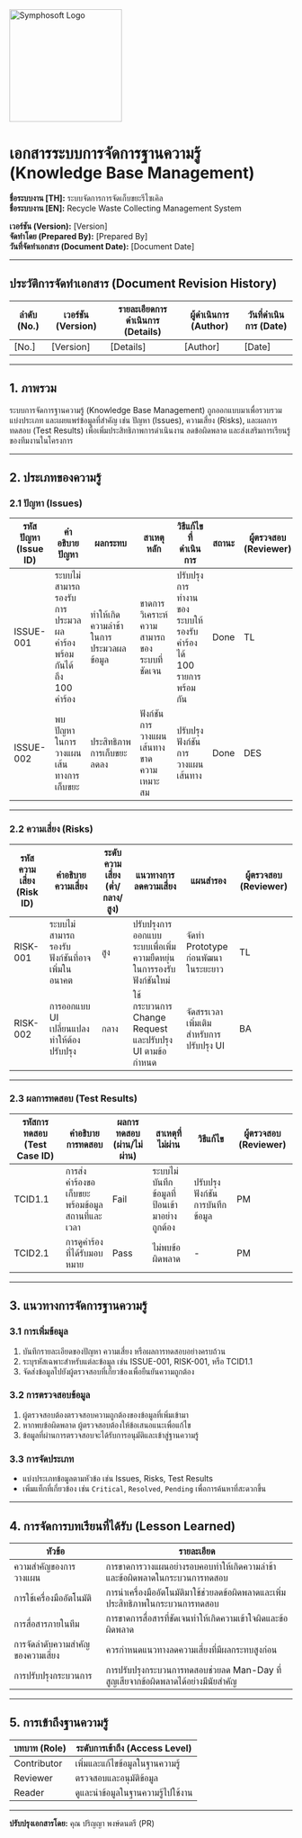 <img src="https://www.symphosoft.com/logo/symphosoftLogo.png" alt="Symphosoft Logo" width="200"/>

# เอกสารระบบการจัดการฐานความรู้ (Knowledge Base Management)
  
**ชื่อระบบงาน [TH]:** ระบบจัดการการจัดเก็บขยะรีไซเคิล  
**ชื่อระบบงาน [EN]:** Recycle Waste Collecting Management System  

**เวอร์ชัน (Version):** [Version]  
**จัดทำโดย (Prepared By):** [Prepared By]  
**วันที่จัดทำเอกสาร (Document Date):** [Document Date]  

---

## ประวัติการจัดทำเอกสาร (Document Revision History)

| ลำดับ (No.) | เวอร์ชัน (Version) | รายละเอียดการดำเนินการ (Details)   | ผู้ดำเนินการ (Author) | วันที่ดำเนินการ (Date) |
|-------------|---------------------|-------------------------------------|-----------------------|------------------------|
| [No.]       | [Version]           | [Details]                          | [Author]              | [Date]                |

---

## 1. ภาพรวม
ระบบการจัดการฐานความรู้ (Knowledge Base Management) ถูกออกแบบมาเพื่อรวบรวม แบ่งประเภท และเผยแพร่ข้อมูลที่สำคัญ เช่น ปัญหา (Issues), ความเสี่ยง (Risks), และผลการทดสอบ (Test Results) เพื่อเพิ่มประสิทธิภาพการดำเนินงาน ลดข้อผิดพลาด และส่งเสริมการเรียนรู้ของทีมงานในโครงการ

---

## 2. ประเภทของความรู้

### 2.1 ปัญหา (Issues)
| **รหัสปัญหา (Issue ID)** | **คำอธิบายปัญหา**                                     | **ผลกระทบ**                  | **สาเหตุหลัก**                                | **วิธีแก้ไขที่ดำเนินการ**                        | **สถานะ**         | **ผู้ตรวจสอบ (Reviewer)** |
|---------------------------|------------------------------------------------------|------------------------------|-----------------------------------------------|------------------------------------------------|-------------------|----------------------------|
| ISSUE-001                 | ระบบไม่สามารถรองรับการประมวลผลคำร้องพร้อมกันได้ถึง 100 คำร้อง | ทำให้เกิดความล่าช้าในการประมวลผลข้อมูล        | ขาดการวิเคราะห์ความสามารถของระบบที่ชัดเจน       | ปรับปรุงการทำงานของระบบให้รองรับคำร้องได้ 100 รายการพร้อมกัน | Done              | TL                         |
| ISSUE-002                 | พบปัญหาในการวางแผนเส้นทางการเก็บขยะ                | ประสิทธิภาพการเก็บขยะลดลง                   | ฟังก์ชันการวางแผนเส้นทางขาดความเหมาะสม          | ปรับปรุงฟังก์ชันการวางแผนเส้นทาง                 | Done              | DES                        |

---

### 2.2 ความเสี่ยง (Risks)
| **รหัสความเสี่ยง (Risk ID)** | **คำอธิบายความเสี่ยง**                             | **ระดับความเสี่ยง** (ต่ำ/กลาง/สูง) | **แนวทางการลดความเสี่ยง**                         | **แผนสำรอง**                               | **ผู้ตรวจสอบ (Reviewer)** |
|-------------------------------|--------------------------------------------------|-------------------------------------|--------------------------------------------------|--------------------------------------------|----------------------------|
| RISK-001                      | ระบบไม่สามารถรองรับฟังก์ชันที่อาจเพิ่มในอนาคต    | สูง                                 | ปรับปรุงการออกแบบระบบเพื่อเพิ่มความยืดหยุ่นในการรองรับฟังก์ชันใหม่ | จัดทำ Prototype ก่อนพัฒนาในระยะยาว        | TL                         |
| RISK-002                      | การออกแบบ UI เปลี่ยนแปลงทำให้ต้องปรับปรุง         | กลาง                                | ใช้กระบวนการ Change Request และปรับปรุง UI ตามข้อกำหนด | จัดสรรเวลาเพิ่มเติมสำหรับการปรับปรุง UI    | BA                         |

---

### 2.3 ผลการทดสอบ (Test Results)
| **รหัสการทดสอบ (Test Case ID)** | **คำอธิบายการทดสอบ**                              | **ผลการทดสอบ** (ผ่าน/ไม่ผ่าน) | **สาเหตุที่ไม่ผ่าน**                      | **วิธีแก้ไข**                               | **ผู้ตรวจสอบ (Reviewer)** |
|----------------------------------|---------------------------------------------------|--------------------------------|-------------------------------------------|-------------------------------------------|----------------------------|
| TCID1.1                          | การส่งคำร้องขอเก็บขยะพร้อมข้อมูลสถานที่และเวลา     | Fail                           | ระบบไม่บันทึกข้อมูลที่ป้อนเข้ามาอย่างถูกต้อง | ปรับปรุงฟังก์ชันการบันทึกข้อมูล            | PM                         |
| TCID2.1                          | การดูคำร้องที่ได้รับมอบหมาย                        | Pass                           | ไม่พบข้อผิดพลาด                           | -                                         | PM                         |

---

## 3. แนวทางการจัดการฐานความรู้

### 3.1 การเพิ่มข้อมูล
1. บันทึกรายละเอียดของปัญหา ความเสี่ยง หรือผลการทดสอบอย่างครบถ้วน
2. ระบุรหัสเฉพาะสำหรับแต่ละข้อมูล เช่น ISSUE-001, RISK-001, หรือ TCID1.1
3. จัดส่งข้อมูลไปยังผู้ตรวจสอบที่เกี่ยวข้องเพื่อยืนยันความถูกต้อง

### 3.2 การตรวจสอบข้อมูล
1. ผู้ตรวจสอบต้องตรวจสอบความถูกต้องของข้อมูลที่เพิ่มเข้ามา
2. หากพบข้อผิดพลาด ผู้ตรวจสอบต้องให้ข้อเสนอแนะเพื่อแก้ไข
3. ข้อมูลที่ผ่านการตรวจสอบจะได้รับการอนุมัติและเข้าสู่ฐานความรู้

### 3.3 การจัดประเภท
- แบ่งประเภทข้อมูลตามหัวข้อ เช่น Issues, Risks, Test Results
- เพิ่มแท็กที่เกี่ยวข้อง เช่น `Critical`, `Resolved`, `Pending` เพื่อการค้นหาที่สะดวกขึ้น

---

## 4. การจัดการบทเรียนที่ได้รับ (Lesson Learned)

| **หัวข้อ**                      | **รายละเอียด**                                                                 |
|----------------------------------|-------------------------------------------------------------------------------|
| ความสำคัญของการวางแผน           | การขาดการวางแผนอย่างรอบคอบทำให้เกิดความล่าช้าและข้อผิดพลาดในกระบวนการทดสอบ |
| การใช้เครื่องมืออัตโนมัติ        | การนำเครื่องมืออัตโนมัติมาใช้ช่วยลดข้อผิดพลาดและเพิ่มประสิทธิภาพในกระบวนการทดสอบ |
| การสื่อสารภายในทีม              | การขาดการสื่อสารที่ชัดเจนทำให้เกิดความเข้าใจผิดและข้อผิดพลาด                 |
| การจัดลำดับความสำคัญของความเสี่ยง | ควรกำหนดแนวทางลดความเสี่ยงที่มีผลกระทบสูงก่อน                               |
| การปรับปรุงกระบวนการ             | การปรับปรุงกระบวนการทดสอบช่วยลด Man-Day ที่สูญเสียจากข้อผิดพลาดได้อย่างมีนัยสำคัญ |

---

## 5. การเข้าถึงฐานความรู้

| **บทบาท (Role)**   | **ระดับการเข้าถึง (Access Level)**       |
|---------------------|------------------------------------------|
| Contributor         | เพิ่มและแก้ไขข้อมูลในฐานความรู้        |
| Reviewer            | ตรวจสอบและอนุมัติข้อมูล                |
| Reader              | ดูและนำข้อมูลในฐานความรู้ไปใช้งาน       |

---


**ปรับปรุงเอกสารโดย:** คุณ ปริญญา พงษ์ดนตรี (PR)